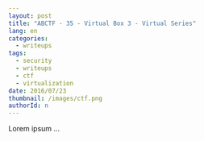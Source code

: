 ```yaml
---
layout: post
title: "ABCTF - 35 - Virtual Box 3 - Virtual Series"
lang: en
categories:
  - writeups
tags:
  - security
  - writeups
  - ctf
  - virtualization
date: 2016/07/23
thumbnail: /images/ctf.png
authorId: n
---
```

Lorem ipsum ...
